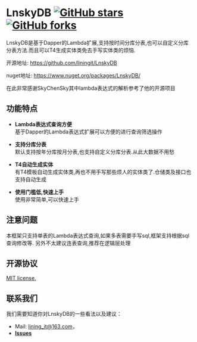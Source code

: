 # LnskyDB  [![GitHub stars](https://img.shields.io/github/stars/liningit/LnskyDB.svg?style=social&label=Star&)](https://github.com/liningit/LnskyDB/stargazers) [![GitHub forks](https://img.shields.io/github/forks/liningit/LnskyDB.svg?style=social&label=Fork&)](https://github.com/liningit/LnskyDB/fork)

LnskyDB是基于Dapper的Lambda扩展,支持按时间分库分表,也可以自定义分库分表方法.而且可以T4生成实体类免去手写实体类的烦恼.

开源地址: https://github.com/liningit/LnskyDB

nuget地址: https://www.nuget.org/packages/LnskyDB/

在此非常感谢SkyChenSky其中lambda表达式的解析参考了他的开源项目

## 功能特点
- **Lambda表达式查询方便**<br>
  基于Dapper的Lambda表达式扩展可以方便的进行查询筛选操作

- **支持分库分表**<br>
  默认支持按年分库按月分表,也支持自定义分库分表.从此大数据不用愁

- **T4自动生成实体**<br>
  有T4模板自动生成实体类,再也不用手写那些烦人的实体类了.仓储类及接口也支持自动生成

- **使用门槛低,快速上手**<br>
  使用非常简单,可以快速上手

## 注意问题
本框架只支持单表的Lambda表达式查询,如果多表需要手写sql,框架支持根据sql查询修改等.
另外不太建议连表查询,推荐在逻辑层处理

## 开源协议
[MIT license.](/LICENSE)

## 联系我们

我们需要知道你对LnskyDB的一些看法以及建议：

- Mail: lining_it@163.com，
- [**Issues**](https://github.com/liningit/LnskyDB/issues)
